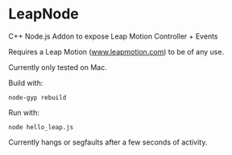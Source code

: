 LeapNode
========

C++ Node.js Addon to expose Leap Motion Controller + Events

Requires a Leap Motion (www.leapmotion.com) to be of any use.

Currently only tested on Mac.

Build with:

    node-gyp rebuild

Run with:

    node hello_leap.js

Currently hangs or segfaults after a few seconds of activity.
